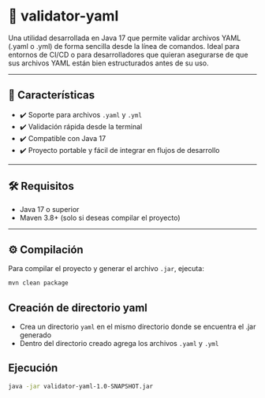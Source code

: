 # 🧪 validator-yaml

Una utilidad desarrollada en Java 17 que permite validar archivos YAML (.yaml o .yml) de forma sencilla desde la línea de comandos. Ideal para entornos de CI/CD o para desarrolladores que quieran asegurarse de que sus archivos YAML están bien estructurados antes de su uso.

---

## 🚀 Características

- ✔️ Soporte para archivos `.yaml` y `.yml`
- ✔️ Validación rápida desde la terminal
- ✔️ Compatible con Java 17
- ✔️ Proyecto portable y fácil de integrar en flujos de desarrollo

---

## 🛠️ Requisitos

- Java 17 o superior
- Maven 3.8+ (solo si deseas compilar el proyecto)

---

## ⚙️ Compilación

Para compilar el proyecto y generar el archivo `.jar`, ejecuta:

```bash
mvn clean package
```
## Creación de directorio yaml
- Crea un directorio `yaml` en el mismo directorio donde se encuentra el .jar generado
- Dentro del directorio creado agrega los archivos `.yaml` y `.yml`

## Ejecución

```bash
java -jar validator-yaml-1.0-SNAPSHOT.jar

```

